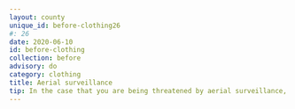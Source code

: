 ```yaml
---
layout: county 
unique_id: before-clothing26
#: 26
date: 2020-06-10
id: before-clothing
collection: before
advisory: do
category: clothing
title: Aerial surveillance
tip: In the case that you are being threatened by aerial surveillance, such as the predator drones that are being used by authorities, you can bring along an umbrella to cover the top portion of your head, along with other protesters, or you can bring disposable plastic ponchos to cover yourself.
---
```

